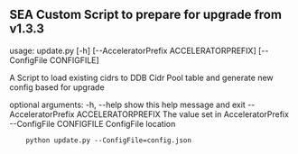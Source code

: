 ## SEA Custom Script to prepare for upgrade from v1.3.3

usage: update.py [-h] [--AcceleratorPrefix ACCELERATORPREFIX]
                 [--ConfigFile CONFIGFILE]

A Script to load existing cidrs to DDB Cidr Pool table and generate new config
based for upgrade

optional arguments:
  -h, --help            show this help message and exit
  --AcceleratorPrefix ACCELERATORPREFIX
                        The value set in AcceleratorPrefix
  --ConfigFile CONFIGFILE
                        ConfigFile location

```
    python update.py --ConfigFile=config.json
```

